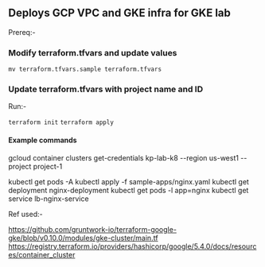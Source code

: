 
## Deploys GCP VPC and GKE infra for GKE lab 

Prereq:- 

### Modify terraform.tfvars and update values

`mv terraform.tfvars.sample terraform.tfvars`

### Update terraform.tfvars  with project name and ID

Run:- 

`terraform init` 
`terraform apply`

#### Example commands

gcloud container clusters get-credentials kp-lab-k8 --region us-west1 --project project-1

kubectl get pods -A
kubectl apply -f sample-apps/nginx.yaml 
kubectl get deployment nginx-deployment
kubectl get pods -l app=nginx
kubectl get service lb-nginx-service


Ref used:- 

https://github.com/gruntwork-io/terraform-google-gke/blob/v0.10.0/modules/gke-cluster/main.tf
https://registry.terraform.io/providers/hashicorp/google/5.4.0/docs/resources/container_cluster




